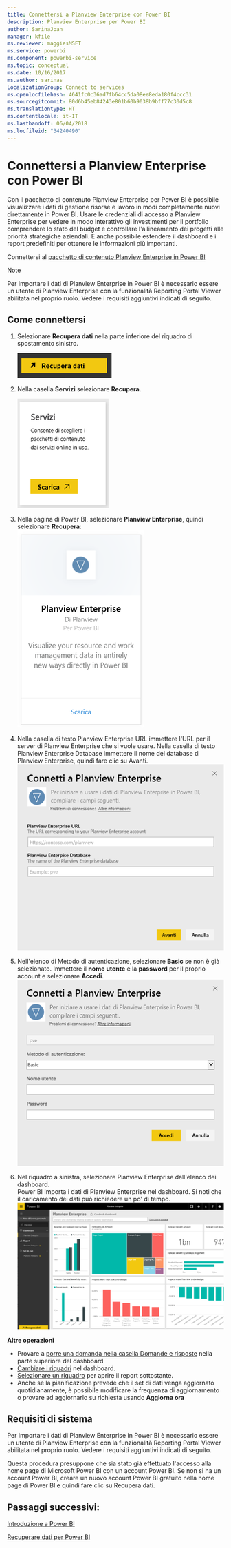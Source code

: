 ```yaml
---
title: Connettersi a Planview Enterprise con Power BI
description: Planview Enterprise per Power BI
author: SarinaJoan
manager: kfile
ms.reviewer: maggiesMSFT
ms.service: powerbi
ms.component: powerbi-service
ms.topic: conceptual
ms.date: 10/16/2017
ms.author: sarinas
LocalizationGroup: Connect to services
ms.openlocfilehash: 4641fc0c36ad7fb64cc5da08ee8eda180f4ccc31
ms.sourcegitcommit: 80d6b45eb84243e801b60b9038b9bff77c30d5c8
ms.translationtype: HT
ms.contentlocale: it-IT
ms.lasthandoff: 06/04/2018
ms.locfileid: "34240490"
---
```

# <a name="connect-to-planview-enterprise-with-power-bi"></a>Connettersi a Planview Enterprise con Power BI
Con il pacchetto di contenuto Planview Enterprise per Power BI è possibile visualizzare i dati di gestione risorse e lavoro in modi completamente nuovi direttamente in Power BI. Usare le credenziali di accesso a Planview Enterprise per vedere in modo interattivo gli investimenti per il portfolio comprendere lo stato del budget e controllare l'allineamento dei progetti alle priorità strategiche aziendali. È anche possibile estendere il dashboard e i report predefiniti per ottenere le informazioni più importanti.

Connettersi al [pacchetto di contenuto Planview Enterprise in Power BI](https://app.powerbi.com/getdata/services/planview-enterprise)

>[!NOTE]
>Per importare i dati di Planview Enterprise in Power BI è necessario essere un utente di Planview Enterprise con la funzionalità Reporting Portal Viewer abilitata nel proprio ruolo. Vedere i requisiti aggiuntivi indicati di seguito.

## <a name="how-to-connect"></a>Come connettersi
1. Selezionare **Recupera dati** nella parte inferiore del riquadro di spostamento sinistro.
   
    ![](media/service-connect-to-planview/get.png)
2. Nella casella **Servizi** selezionare **Recupera**.
   
    ![](media/service-connect-to-planview/services.png)
3. Nella pagina di Power BI, selezionare **Planview Enterprise**, quindi selezionare **Recupera**:  
    ![](media/service-connect-to-planview/planview.png)
4. Nella casella di testo Planview Enterprise URL immettere l'URL per il server di Planview Enterprise che si vuole usare. Nella casella di testo Planview Enterprise Database immettere il nome del database di Planview Enterprise, quindi fare clic su Avanti.  
    ![](media/service-connect-to-planview/params.png)
5. Nell'elenco di Metodo di autenticazione, selezionare **Basic** se non è già selezionato. Immettere il **nome utente** e la **password** per il proprio account e selezionare **Accedi**.  
   ![](media/service-connect-to-planview/creds.png)
6. Nel riquadro a sinistra, selezionare Planview Enterprise dall'elenco dei dashboard.  
     Power BI Importa i dati di Planview Enterprise nel dashboard. Si noti che il caricamento dei dati può richiedere un po' di tempo.  
    ![](media/service-connect-to-planview/dashboard.png)

**Altre operazioni**

* Provare a [porre una domanda nella casella Domande e risposte](power-bi-q-and-a.md) nella parte superiore del dashboard
* [Cambiare i riquadri](service-dashboard-edit-tile.md) nel dashboard.
* [Selezionare un riquadro](service-dashboard-tiles.md) per aprire il report sottostante.
* Anche se la pianificazione prevede che il set di dati venga aggiornato quotidianamente, è possibile modificare la frequenza di aggiornamento o provare ad aggiornarlo su richiesta usando **Aggiorna ora**

## <a name="system-requirements"></a>Requisiti di sistema
Per importare i dati di Planview Enterprise in Power BI è necessario essere un utente di Planview Enterprise con la funzionalità Reporting Portal Viewer abilitata nel proprio ruolo. Vedere i requisiti aggiuntivi indicati di seguito.

Questa procedura presuppone che sia stato già effettuato l'accesso alla home page di Microsoft Power BI con un account Power BI. Se non si ha un account Power BI, creare un nuovo account Power BI gratuito nella home page di Power BI e quindi fare clic su Recupera dati.

## <a name="next-steps"></a>Passaggi successivi:

[Introduzione a Power BI](service-get-started.md)

[Recuperare dati per Power BI](service-get-data.md)